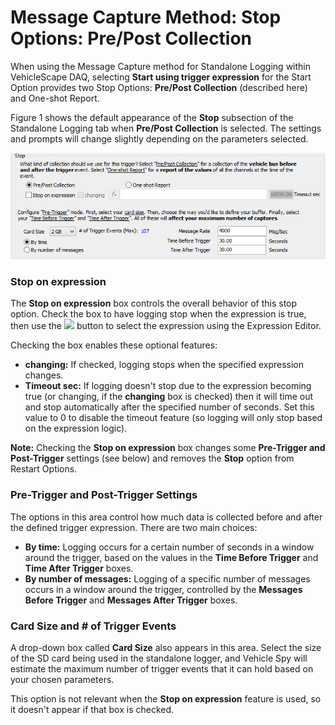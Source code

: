 # Message Capture Method: Stop Options: Pre/Post Collection

When using the Message Capture method for Standalone Logging within VehicleScape DAQ, selecting **Start using trigger expression** for the Start Option provides two Stop Options: **Pre/Post Collection** (described here) and One-shot Report.

Figure 1 shows the default appearance of the **Stop** subsection of the Standalone Logging tab when **Pre/Post Collection** is selected. The settings and prompts will change slightly depending on the parameters selected.

![Figure 1: The Pre/Post Collection Stop option block.](../../../../../../.gitbook/assets/spyvssalcollectconfigprepost.gif)

### Stop on expression

The **Stop on expression** box controls the overall behavior of this stop option. Check the box to have logging stop when the expression is true, then use the ![](https://cdn.intrepidcs.net/support/VehicleSpy/assets/Functionbutton.gif) button to select the expression using the Expression Editor.

Checking the box enables these optional features:

* **changing:** If checked, logging stops when the specified expression changes.
* **Timeout sec:** If logging doesn't stop due to the expression becoming true (or changing, if the **changing** box is checked) then it will time out and stop automatically after the specified number of seconds. Set this value to 0 to disable the timeout feature (so logging will only stop based on the expression logic).

**Note:** Checking the **Stop on expression** box changes some **Pre-Trigger and Post-Trigger** settings (see below) and removes the **Stop** option from Restart Options.

### Pre-Trigger and Post-Trigger Settings

The options in this area control how much data is collected before and after the defined trigger expression. There are two main choices:

* **By time:** Logging occurs for a certain number of seconds in a window around the trigger, based on the values in the **Time Before Trigger** and **Time After Trigger** boxes.
* **By number of messages:** Logging of a specific number of messages occurs in a window around the trigger, controlled by the **Messages Before Trigger** and **Messages After Trigger** boxes.

### Card Size and # of Trigger Events

A drop-down box called **Card Size** also appears in this area. Select the size of the SD card being used in the standalone logger, and Vehicle Spy will estimate the maximum number of trigger events that it can hold based on your chosen parameters.

This option is not relevant when the **Stop on expression** feature is used, so it doesn't appear if that box is checked.
